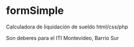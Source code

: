 # formSimple
Calculadora de liquidación de sueldo  html/css/php

Son deberes para el ITI Montevideo, Barrio Sur
